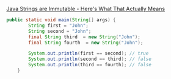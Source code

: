 

[Java Strings are Immutable - Here's What That Actually Means](https://www.youtube.com/watch?v=Bj9Mx_Lx3q4&ab_channel=CodingwithJohn)

```java
public static void main(String[] args) {
        String first = "John"; 
        String second = "John";
        final String third  = new String("John");
        final String fourth  = new String("John");

        System.out.println(first == second); // true
        System.out.println(second == third); // false
        System.out.println(third == fourth); // false
    }
```
